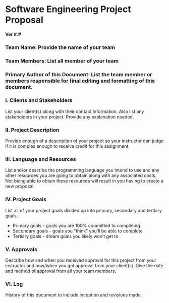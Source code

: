 # Software Engineering Project Proposal
#### Ver #.#

### Team Name: Provide the name of your team
### Team Members: List all member of your team
### Primary Author of this Document: List the team member or members responsible for final editing and formatting of this document. 

### I. Clients and Stakeholders
List your client(s) along with their contact information. Also list any stakeholders in your project.  Provide any explanation needed. 

### II. Project Description
Provide enough of a description of your project so your instructor can judge if it is complex enough to receive credit for this assignment.

### III. Language and Resources
List and/or describe the programming language you intend to use and any other resources you are going to obtain along with any associated costs. Not being able to obtain these resources will result in you having to create a new proposal. 

### IV. Project Goals
List all of your project goals divided up into primary, secondary and tertiary goals. 
- Primary goals - goals you are 100% committed to completing
- Secondary goals - goals you “think” you’ll be able to complete
- Tertiary goals - dream goals you likely won’t get to

### V. Approvals
Describe how and when you received approval for this project from your instructor and how/when you got approval from your client(s).
Give the date and method of approval from all your team members.

### VI. Log
History of this document to include inception and revisions made. 

